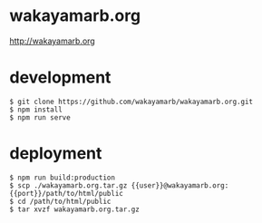 # wakayamarb.org

http://wakayamarb.org

# development

```
$ git clone https://github.com/wakayamarb/wakayamarb.org.git
$ npm install
$ npm run serve
```

# deployment

```
$ npm run build:production
$ scp ./wakayamarb.org.tar.gz {{user}}@wakayamarb.org:{{port}}/path/to/html/public
$ cd /path/to/html/public
$ tar xvzf wakayamarb.org.tar.gz
```
